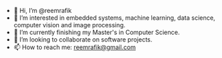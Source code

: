 - 👋 Hi, I’m @reemrafik
- 👀 I’m interested in embedded systems, machine learning, data science, computer vision and image processing.
- 🌱 I’m currently finishing my Master's in Computer Science.
- 💞️ I’m looking to collaborate on software projects. 
- 📫 How to reach me: reemrafik@gmail.com

<!---
reemrafik/reemrafik is a ✨ special ✨ repository because its `README.md` (this file) appears on your GitHub profile.
You can click the Preview link to take a look at your changes.
--->
